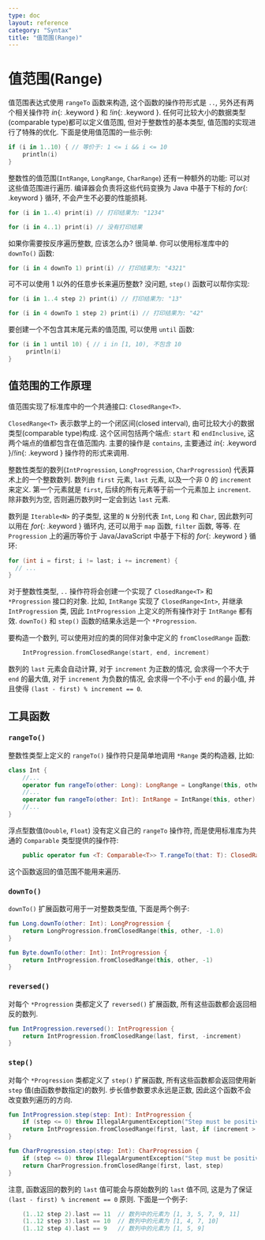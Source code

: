 ```yaml
---
type: doc
layout: reference
category: "Syntax"
title: "值范围(Range)"
---
```


# 值范围(Range)

值范围表达式使用 `rangeTo` 函数来构造, 这个函数的操作符形式是 `..`, 另外还有两个相关操作符 *in*{: .keyword } 和 *!in*{: .keyword }.
任何可比较大小的数据类型(comparable type)都可以定义值范围, 但对于整数性的基本类型, 值范围的实现进行了特殊的优化. 下面是使用值范围的一些示例:

``` kotlin
if (i in 1..10) { // 等价于: 1 <= i && i <= 10
    println(i)
}
```

整数性的值范围(`IntRange`, `LongRange`, `CharRange`) 还有一种额外的功能: 可以对这些值范围进行遍历.
编译器会负责将这些代码变换为 Java 中基于下标的 *for*{: .keyword } 循环, 不会产生不必要的性能损耗.

``` kotlin
for (i in 1..4) print(i) // 打印结果为: "1234"

for (i in 4..1) print(i) // 没有打印结果
```

如果你需要按反序遍历整数, 应该怎么办? 很简单. 你可以使用标准库中的 `downTo()` 函数: 

``` kotlin
for (i in 4 downTo 1) print(i) // 打印结果为: "4321"
```

可不可以使用 1 以外的任意步长来遍历整数? 没问题, `step()` 函数可以帮你实现:

``` kotlin
for (i in 1..4 step 2) print(i) // 打印结果为: "13"

for (i in 4 downTo 1 step 2) print(i) // 打印结果为: "42"
```

要创建一个不包含其末尾元素的值范围, 可以使用 `until` 函数:

``` kotlin
for (i in 1 until 10) { // i in [1, 10), 不包含 10
     println(i)
}
```

## 值范围的工作原理

值范围实现了标准库中的一个共通接口: `ClosedRange<T>`.

`ClosedRange<T>` 表示数学上的一个闭区间(closed interval), 由可比较大小的数据类型(comparable type)构成.
这个区间包括两个端点: `start` 和 `endInclusive`, 这两个端点的值都包含在值范围内.
主要的操作是 `contains`, 主要通过 *in*{: .keyword }/*!in*{: .keyword } 操作符的形式来调用.

整数性类型的数列(`IntProgression`, `LongProgression`, `CharProgression`) 代表算术上的一个整数数列.
数列由 `first` 元素, `last` 元素, 以及一个非 0 的 `increment` 来定义.
第一个元素就是 `first`, 后续的所有元素等于前一个元素加上 `increment`. 除非数列为空, 否则遍历数列时一定会到达 `last` 元素.

数列是 `Iterable<N>` 的子类型, 这里的 `N` 分别代表 `Int`, `Long` 和 `Char`, 因此数列可以用在 *for*{: .keyword } 循环内, 还可以用于 `map` 函数, `filter` 函数, 等等.
在 `Progression` 上的遍历等价于 Java/JavaScript 中基于下标的 *for*{: .keyword } 循环:

``` java
for (int i = first; i != last; i += increment) {
  // ...
}
```

对于整数性类型, `..` 操作符将会创建一个实现了 `ClosedRange<T>` 和 `*Progression` 接口的对象.
比如, `IntRange` 实现了 `ClosedRange<Int>`, 并继承 `IntProgression` 类, 因此 `IntProgression` 上定义的所有操作对于 `IntRange` 都有效.
`downTo()` 和 `step()` 函数的结果永远是一个 `*Progression`.

要构造一个数列, 可以使用对应的类的同伴对象中定义的 `fromClosedRange` 函数:

``` kotlin
    IntProgression.fromClosedRange(start, end, increment)
```

数列的 `last` 元素会自动计算, 对于 `increment` 为正数的情况, 会求得一个不大于 `end` 的最大值, 对于 `increment` 为负数的情况, 会求得一个不小于 `end` 的最小值, 并且使得 `(last - first) % increment == 0`.



## 工具函数

### `rangeTo()`

整数性类型上定义的 `rangeTo()` 操作符只是简单地调用 `*Range` 类的构造器, 比如:

``` kotlin
class Int {
    //...
    operator fun rangeTo(other: Long): LongRange = LongRange(this, other)
    //...
    operator fun rangeTo(other: Int): IntRange = IntRange(this, other)
    //...
}
```

浮点型数值(`Double`, `Float`) 没有定义自己的 `rangeTo` 操作符, 而是使用标准库为共通的 `Comparable` 类型提供的操作符:

``` kotlin
    public operator fun <T: Comparable<T>> T.rangeTo(that: T): ClosedRange<T>
```

这个函数返回的值范围不能用来遍历.

### `downTo()`

`downTo()` 扩展函数可用于一对整数类型值, 下面是两个例子:

``` kotlin
fun Long.downTo(other: Int): LongProgression {
    return LongProgression.fromClosedRange(this, other, -1.0)
}

fun Byte.downTo(other: Int): IntProgression {
    return IntProgression.fromClosedRange(this, other, -1)
}
```

### `reversed()`

对每个 `*Progression` 类都定义了 `reversed()` 扩展函数, 所有这些函数都会返回相反的数列.

``` kotlin
fun IntProgression.reversed(): IntProgression {
    return IntProgression.fromClosedRange(last, first, -increment)
}
```

### `step()`

对每个 `*Progression`  类都定义了 `step()` 扩展函数, 所有这些函数都会返回使用新 `step` 值(由函数参数指定)的数列.
步长值参数要求永远是正数, 因此这个函数不会改变数列遍历的方向.

``` kotlin
fun IntProgression.step(step: Int): IntProgression {
    if (step <= 0) throw IllegalArgumentException("Step must be positive, was: $step")
    return IntProgression.fromClosedRange(first, last, if (increment > 0) step else -step)
}

fun CharProgression.step(step: Int): CharProgression {
    if (step <= 0) throw IllegalArgumentException("Step must be positive, was: $step")
    return CharProgression.fromClosedRange(first, last, step)
}
```

注意, 函数返回的数列的 `last` 值可能会与原始数列的 `last` 值不同, 这是为了保证 `(last - first) % increment == 0` 原则. 下面是一个例子:

``` kotlin
    (1..12 step 2).last == 11  // 数列中的元素为 [1, 3, 5, 7, 9, 11]
    (1..12 step 3).last == 10  // 数列中的元素为 [1, 4, 7, 10]
    (1..12 step 4).last == 9   // 数列中的元素为 [1, 5, 9]
```
